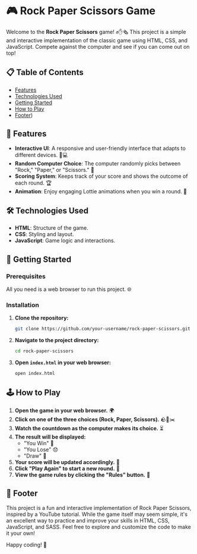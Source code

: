 # 🎮 Rock Paper Scissors Game

Welcome to the **Rock Paper Scissors** game! ✊✋🗞 This project is a simple and interactive implementation of the classic game using HTML, CSS, and JavaScript. Compete against the computer and see if you can come out on top!

## 📋 Table of Contents

- [Features](#features)
- [Technologies Used](#technologies-used)
- [Getting Started](#getting-started)
- [How to Play](#how-to-play)
- [Footer](#footer))

## 🚀 Features

- **Interactive UI**: A responsive and user-friendly interface that adapts to different devices. 📱💻
- **Random Computer Choice**: The computer randomly picks between "Rock," "Paper," or "Scissors." 🤖
- **Scoring System**: Keeps track of your score and shows the outcome of each round. 🏆
- **Animation**: Enjoy engaging Lottie animations when you win a round. 🎉

## 🛠 Technologies Used

- **HTML**: Structure of the game.
- **CSS**: Styling and layout.
- **JavaScript**: Game logic and interactions.

## 🏁 Getting Started

### Prerequisites

All you need is a web browser to run this project. 🌐

### Installation

1. **Clone the repository:**

   ```bash
   git clone https://github.com/your-username/rock-paper-scissors.git
   ```

2. **Navigate to the project directory:**

   ```bash
   cd rock-paper-scissors
   ```

3. **Open `index.html` in your web browser:**

   ```bash
   open index.html
   ```

## 🕹 How to Play

1. **Open the game in your web browser.** 🌍
2. **Click on one of the three choices (Rock, Paper, Scissors).** 🪨📄✂️
3. **Watch the countdown as the computer makes its choice.** ⏳
4. **The result will be displayed:**
   - "You Win" 🎉
   - "You Lose" 😞
   - "Draw" 🤝
5. **Your score will be updated accordingly.** 🏅
6. **Click "Play Again" to start a new round.** 🔄
7. **View the game rules by clicking the "Rules" button.** 📜

## 📜 Footer

This project is a fun and interactive implementation of Rock Paper Scissors, inspired by a YouTube tutorial. While the game itself may seem simple, it's an excellent way to practice and improve your skills in HTML, CSS, JavaScript, and SASS. Feel free to explore and customize the code to make it your own!

Happy coding! 🚀
